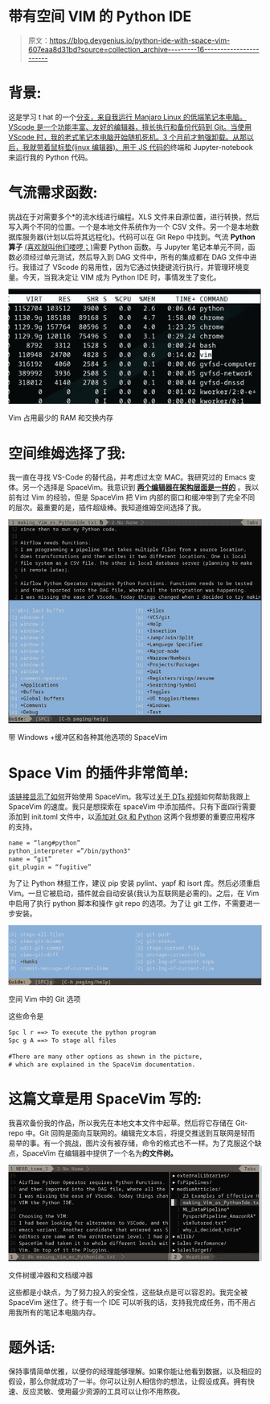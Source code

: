 # 带有空间 VIM 的 Python IDE

> 原文：<https://blog.devgenius.io/python-ide-with-space-vim-607eaa8d31bd?source=collection_archive---------16----------------------->

# **背景:**

这是学习 t hat 的一个[分支，来自我运行 Manjaro Linux 的低端笔记本电脑。VScode 是一个功能丰富、友好的编辑器，擅长执行和备份代码到 Git。当使用 VScode 时，我的老式笔记本电脑开始随机死机。3 个月前才勉强卸载。从那以后，我就带着](https://medium.com/@kamaljp/why-i-decided-to-vim-ca87ddc9fbd6)[鼠标垫(linux 编辑器)、用于 JS 代码的](https://github.com/codebrainz/mousepad)终端和 Jupyter-notebook 来运行我的 Python 代码。

# 气流需求函数:

挑战在于对需要多个*的流水线进行编程。XLS 文件来自源位置，进行转换，然后写入两个不同的位置。一个是本地文件系统作为一个 CSV 文件。另一个是本地数据库服务器(计划以后将其远程化)。代码可以在 Git Repo 中找到。气流 **Python 算子** [(喜欢就叫他们喽啰；)](https://medium.com/@kamaljp/airflow-minions-on-your-server-da7bad00172c)需要 Python 函数。与 Jupyter 笔记本单元不同，函数必须经过单元测试，然后导入到 DAG 文件中，所有的集成都在 DAG 文件中进行。我错过了 VScode 的易用性，因为它通过快捷键流行执行，并管理环境变量。今天，当我决定让 VIM 成为 Python IDE 时，事情发生了变化。

![](img/b1e516aa6b7b0a1351205d8113c1f3aa.png)

Vim 占用最少的 RAM 和交换内存

# 空间维姆选择了我:

我一直在寻找 VS-Code 的替代品，并考虑过太空 MAC。我研究过的 Emacs 变体。另一个选择是 SpaceVim。我意识到 [**两个编辑器在架构层面是一样的**](https://stackshare.io/stackups/spacemacs-vs-spacevim) 。我以前有过 Vim 的经验，但是 SpaceVim 把 Vim 内部的窗口和缓冲带到了完全不同的层次。最重要的是，插件超级棒。我知道维姆空间选择了我。

![](img/1077f23414677a95461f74cba8b44ac1.png)

带 Windows +缓冲区和各种其他选项的 SpaceVim

# Space Vim 的插件非常简单:

[该链接显示了如何](https://spacevim.org/quick-start-guide/)开始使用 SpaceVim。我写过[关于 DTs 视频](https://medium.com/@kamaljp/why-i-decided-to-vim-ca87ddc9fbd6)如何帮助我跟上 SpaceVim 的速度。我只是想探索在 spaceVim 中添加插件。只有下面四行需要添加到 init.toml 文件中，以[添加对 Git 和 Python](https://spacevim.org/use-vim-as-a-python-ide/) 这两个我想要的重要应用程序的支持。

```
name = “lang#python”
python_interpreter =”/bin/python3" 
name = “git”
git_plugin = “fugitive” 
```

为了让 Python 林挺工作，建议 pip 安装 pylint、yapf 和 isort 库。然后必须重启 Vim。一旦它被启动，插件就会自动安装(我认为互联网是必需的)。之后，在 Vim 中启用了执行 python 脚本和操作 git repo 的选项。为了让 git 工作，不需要进一步安装。

![](img/25494db42d819406642a844b606cf738.png)

空间 Vim 中的 Git 选项

这些命令是

```
Spc l r ==> To execute the python program
Spc g A ==> To stage all files 

#There are many other options as shown in the picture, 
# which are explained in the SpaceVim documentation. 
```

# 这篇文章是用 SpaceVim 写的:

我喜欢备份我的作品，所以我先在本地文本文件中起草。然后将它存储在 Git-repo 中。Git 回购是面向互联网的。编辑完文本后，将提交推送到互联网是轻而易举的事。有一个挑战，图片没有被存储，命令的格式也不一样。为了克服这个缺点，SpaceVim 在编辑器中提供了一个名为**的文件树。**

![](img/dc5a5fc5953b946489a64068cb1f46dd.png)

文件树缓冲器和文档缓冲器

这些都是小缺点，为了努力投入的安全性，这些缺点是可以容忍的。我完全被 SpaceVim 迷住了。终于有一个 IDE 可以听我的话，支持我完成任务，而不用占用我所有的笔记本电脑内存。

# 题外话:

保持事情简单优雅，以便你的经理能够理解。如果你能让他看到数据，以及相应的假设，那么你就成功了一半。你可以让别人相信你的想法，让假设成真。拥有快速、反应灵敏、使用最少资源的工具可以让你不用熬夜。